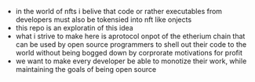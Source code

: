 - in the world of nfts i belive that code or rather executables from developers must also be tokensied into nft like onjects
- this repo is an exploratin of this idea
- what i strive to make here is aprotocol onpot of the etherium chain that can be used by open source programmers to shell out their code to the world without being bogged down by corprorate motivations for profit
- we want to make every developer be able to monotize their work, while maintaining the goals of being open source

